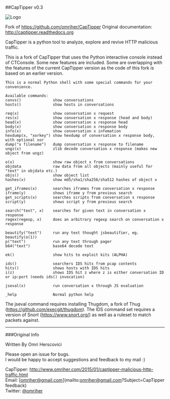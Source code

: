 ##CapTipper v0.3

[Logo]: http://4.bp.blogspot.com/-uuRE1KkS5Jo/Vb8j-cfEuHI/AAAAAAAAeY4/MltsTu7jG5E/s1600/CapTipper_logo.png
![Logo]

Fork of https://github.com/omriher/CapTipper
Original documentation: http://captipper.readthedocs.org

CapTipper is a python tool to analyze, explore and revive HTTP malicious traffic.  

This is a fork of CapTipper that uses the Python interactive console instead of CTConsole.
Some new features are included. Some are overlapping with the features of the current CapTipper version as the code of this fork is based on an earlier version.

```>>> help
This is a normal Python shell with some special commands for your convenience.

Available commands:
convs()              show conversations
hosts()              show hosts in conversations

req(x)               show conversation x request
res(x)               show conversation x response (head and body)
head(x)              show conversation x response head
body(x)              show conversation x response body
info(x)              show conversation x infomation
hexdump(x, "xorkey") show hexdump of conversation x response body, with optional xor
dump("x filename")   dump conversation x response to filename
ungz(x)              zlib decode conversation x response (makes new object from ungz)

o(x)                 show raw object x from conversations
objdata              raw data from all objects (mainly useful for "text" in objdata etc.)
objs()               show object list
hashes(x)            show md5/sha1/sha256/sha512 hashes of object x

get_iframes(x)       searches iframes from conversation x response
iframe(y)            shows iframe y from previous search
get_scripts(x)       searches scripts from conversation x response
script(y)            shows script y from previous search

search("text", x)    searches for given text in conversation x response
regex(regexp, x)     does an arbitrary regexp search on conversation x response

beautify("text")     run any text thought jsbeautifier, eg. beautify(o(1))
p("text")            run any text through pager
b64("text")          base64 decode text

ek()                 show hits to exploit kits (ALPHA)

ids()                searchers IDS hits from pcap contents
hits()               shows hosts with IDS hits
i(z)                 shows IDS hit z where z is either conversation ID or ip:port (needs ids() invocation)

jseval(x)            run conversation x through JS evaluation

_help                Normal python help
```

The jseval command requires installing Thugdom, a fork of Thug (https://github.com/execgit/thugdom).
The IDS command set requires a version of Snort (https://www.snort.org/) as well as a ruleset to match packets against.

***
###Original Info

Written By Omri Herscovici

Please open an issue for bugs.  
I would be happy to accept suggestions and feedback to my mail :)  

CapTipper: http://www.omriher.com/2015/01/captipper-malicious-http-traffic.html  
Email: [omriher@gmail.com](mailto:omriher@gmail.com?Subject=CapTipper feedback)  
Twitter: [@omriher](https://twitter.com/omriher)




